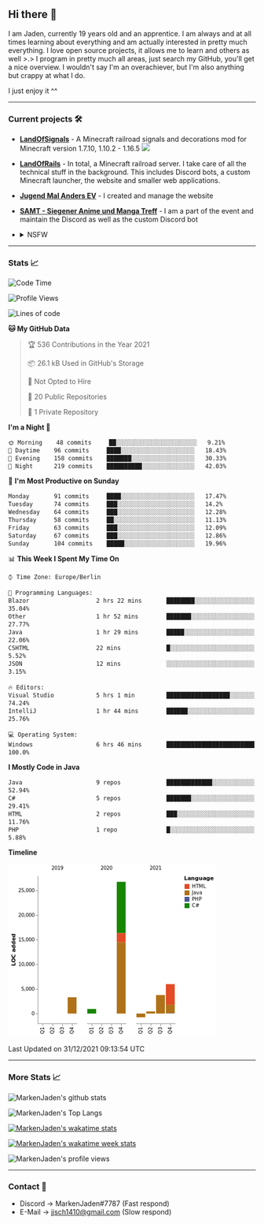## Hi there 👋
I am Jaden, currently 19 years old and an apprentice. I am always and at all times learning about everything and am actually interested in pretty much everything. I love open source projects, it allows me to learn and others as well >.>
I program in pretty much all areas, just search my GitHub, you'll get a nice overview.
I wouldn't say I'm an overachiever, but I'm also anything but crappy at what I do.

I just enjoy it ^^

---

### Current projects 🛠

* [**LandOfSignals**](https://github.com/LandOfRails/LandOfSignals) - A Minecraft railroad signals and decorations mod for Minecraft version 1.7.10, 1.10.2 - 1.16.5
  [![](https://cdn.discordapp.com/attachments/709854318689255434/824981860009639956/2021-03-26_13.22.42.png)](https://www.curseforge.com/minecraft/mc-mods/landofsignals)
* [**LandOfRails**](https://github.com/LandOfRails) - In total, a Minecraft railroad server. I take care of all the technical stuff in the background. This includes Discord bots, a custom Minecraft launcher, the website and smaller web applications.
* [**Jugend Mal Anders EV**](https://jugendmalanders.de/) - I created and manage the website
* [**SAMT - Siegener Anime und Manga Treff**](https://discord.gg/QHC3UE9) - I am a part of the event and maintain the Discord as well as the custom Discord bot
* <details> 
  <summary>NSFW</summary>
  
  [**Nekos**](https://github.com/MarkenJaden/Nekos) - Website providing you with random lewd neko pics
  
</details>

---

### Stats 📈

<!--START_SECTION:waka-->
![Code Time](http://img.shields.io/badge/Code%20Time-505%20hrs%2029%20mins-blue)

![Profile Views](http://img.shields.io/badge/Profile%20Views-6-blue)

![Lines of code](https://img.shields.io/badge/From%20Hello%20World%20I%27ve%20Written-40%20Thousand%20lines%20of%20code-blue)

**🐱 My GitHub Data** 

> 🏆 536 Contributions in the Year 2021
 > 
> 📦 26.1 kB Used in GitHub's Storage 
 > 
> 🚫 Not Opted to Hire
 > 
> 📜 20 Public Repositories 
 > 
> 🔑 1 Private Repository 
 > 
**I'm a Night 🦉** 

```text
🌞 Morning    48 commits     ██░░░░░░░░░░░░░░░░░░░░░░░   9.21% 
🌆 Daytime    96 commits     ████░░░░░░░░░░░░░░░░░░░░░   18.43% 
🌃 Evening    158 commits    ███████░░░░░░░░░░░░░░░░░░   30.33% 
🌙 Night      219 commits    ██████████░░░░░░░░░░░░░░░   42.03%

```
📅 **I'm Most Productive on Sunday** 

```text
Monday       91 commits     ████░░░░░░░░░░░░░░░░░░░░░   17.47% 
Tuesday      74 commits     ███░░░░░░░░░░░░░░░░░░░░░░   14.2% 
Wednesday    64 commits     ███░░░░░░░░░░░░░░░░░░░░░░   12.28% 
Thursday     58 commits     ██░░░░░░░░░░░░░░░░░░░░░░░   11.13% 
Friday       63 commits     ███░░░░░░░░░░░░░░░░░░░░░░   12.09% 
Saturday     67 commits     ███░░░░░░░░░░░░░░░░░░░░░░   12.86% 
Sunday       104 commits    █████░░░░░░░░░░░░░░░░░░░░   19.96%

```


📊 **This Week I Spent My Time On** 

```text
⌚︎ Time Zone: Europe/Berlin

💬 Programming Languages: 
Blazor                   2 hrs 22 mins       ████████░░░░░░░░░░░░░░░░░   35.04% 
Other                    1 hr 52 mins        ███████░░░░░░░░░░░░░░░░░░   27.77% 
Java                     1 hr 29 mins        █████░░░░░░░░░░░░░░░░░░░░   22.06% 
CSHTML                   22 mins             █░░░░░░░░░░░░░░░░░░░░░░░░   5.52% 
JSON                     12 mins             ░░░░░░░░░░░░░░░░░░░░░░░░░   3.15%

🔥 Editors: 
Visual Studio            5 hrs 1 min         ██████████████████░░░░░░░   74.24% 
IntelliJ                 1 hr 44 mins        ██████░░░░░░░░░░░░░░░░░░░   25.76%

💻 Operating System: 
Windows                  6 hrs 46 mins       █████████████████████████   100.0%

```

**I Mostly Code in Java** 

```text
Java                     9 repos             █████████████░░░░░░░░░░░░   52.94% 
C#                       5 repos             ███████░░░░░░░░░░░░░░░░░░   29.41% 
HTML                     2 repos             ███░░░░░░░░░░░░░░░░░░░░░░   11.76% 
PHP                      1 repo              █░░░░░░░░░░░░░░░░░░░░░░░░   5.88%

```


**Timeline**

![Chart not found](https://raw.githubusercontent.com/MarkenJaden/MarkenJaden/main/charts/bar_graph.png) 


 Last Updated on 31/12/2021 09:13:54 UTC
<!--END_SECTION:waka-->

---

### More Stats 📈

![MarkenJaden's github stats](https://github-readme-stats.vercel.app/api?username=MarkenJaden&count_private=true&show_icons=true&theme=radical)

![MarkenJaden's Top Langs](https://github-readme-stats.vercel.app/api/top-langs/?username=MarkenJaden&theme=radical)

[![MarkenJaden's wakatime stats](https://github-readme-stats.vercel.app/api/wakatime?username=MarkenJaden&theme=radical)](https://wakatime.com/@17f322c9-222a-48b4-9e15-983c41f7aed4)

[![MarkenJaden's wakatime week stats](https://wakatime.com/badge/user/17f322c9-222a-48b4-9e15-983c41f7aed4.svg)](https://wakatime.com/@17f322c9-222a-48b4-9e15-983c41f7aed4)

<!--[![MarkenJaden's Codewars stats](https://www.codewars.com/users/MarkenJaden/badges/large)](https://www.codewars.com/users/MarkenJaden)-->

![MarkenJaden's profile views](https://komarev.com/ghpvc/?username=MarkenJaden)

---

### Contact 💌

* Discord -> MarkenJaden#7787 (Fast respond)
* E-Mail -> jjsch1410@gmail.com (Slow respond)



<!--
**MarkenJaden/MarkenJaden** is a ✨ _special_ ✨ repository because its `README.md` (this file) appears on your GitHub profile.

Here are some ideas to get you started:

- 🔭 I’m currently working on ...
- 🌱 I’m currently learning ...
- 👯 I’m looking to collaborate on ...
- 🤔 I’m looking for help with ...
- 💬 Ask me about ...
- 📫 How to reach me: ...
- 😄 Pronouns: ...
- ⚡ Fun fact: ...
-->
